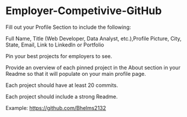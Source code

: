 # Employer-Competivive-GitHub
Fill out your Profile Section to include the following:

Full Name, Title (Web Developer, Data Analyst, etc.),Profile Picture, City, State, Email, Link to LinkedIn or Portfolio

Pin your best projects for employers to see.

Provide an overview of each pinned project in the About section in your Readme so that it will populate on your main profile page.

Each project should have at least 20 commits.

Each project should include a strong Readme.

Example: https://github.com/Bhelms2132
